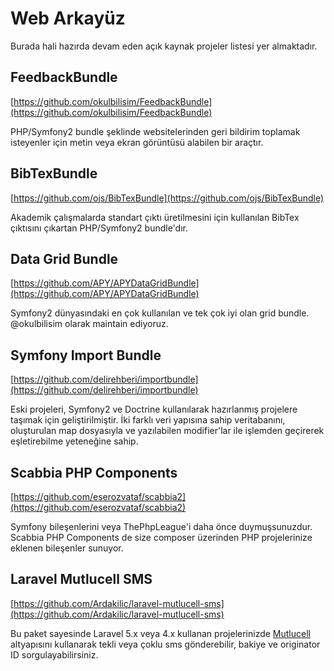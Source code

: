 # Web Arkayüz

Burada hali hazırda devam eden açık kaynak projeler listesi yer almaktadır.

## FeedbackBundle

[https://github.com/okulbilisim/FeedbackBundle](https://github.com/okulbilisim/FeedbackBundle)

PHP/Symfony2 bundle şeklinde websitelerinden geri bildirim toplamak isteyenler için metin veya ekran görüntüsü alabilen bir araçtır.

## BibTexBundle

[https://github.com/ojs/BibTexBundle](https://github.com/ojs/BibTexBundle)

Akademik çalışmalarda standart çıktı üretilmesini için kullanılan BibTex çıktısını çıkartan PHP/Symfony2 bundle'dır.

## Data Grid Bundle

[https://github.com/APY/APYDataGridBundle](https://github.com/APY/APYDataGridBundle)

Symfony2 dünyasındaki en çok kullanılan ve tek çok iyi olan grid bundle. @okulbilisim olarak maintain ediyoruz.

## Symfony Import Bundle

[https://github.com/delirehberi/importbundle](https://github.com/delirehberi/importbundle)

Eski projeleri, Symfony2 ve Doctrine kullanılarak hazırlanmış projelere taşımak için geliştirilmiştir. İki farklı veri yapısına sahip veritabanını, oluşturulan map dosyasıyla ve yazılabilen modifier'lar ile işlemden geçirerek eşletirebilme yeteneğine sahip.

## Scabbia PHP Components

[https://github.com/eserozvataf/scabbia2](https://github.com/eserozvataf/scabbia2)

Symfony bileşenlerini veya ThePhpLeague'i daha önce duymuşsunuzdur. Scabbia PHP Components de size composer üzerinden PHP projelerinize eklenen bileşenler sunuyor.

## Laravel Mutlucell SMS

[https://github.com/Ardakilic/laravel-mutlucell-sms](https://github.com/Ardakilic/laravel-mutlucell-sms)

Bu paket sayesinde Laravel 5.x veya 4.x kullanan projelerinizde [Mutlucell](http://www.mutlucell.com.tr/) altyapısını kullanarak tekli veya çoklu sms gönderebilir, bakiye ve originator ID sorgulayabilirsiniz. 
